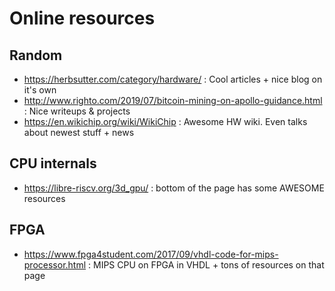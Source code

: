 Online resources
================

Random
------

- https://herbsutter.com/category/hardware/ : Cool articles + nice blog on it's own
- http://www.righto.com/2019/07/bitcoin-mining-on-apollo-guidance.html : Nice writeups & projects
- https://en.wikichip.org/wiki/WikiChip : Awesome HW wiki. Even talks about newest stuff + news

CPU internals
-------------

- https://libre-riscv.org/3d_gpu/ : bottom of the page has some AWESOME resources

FPGA
----

- https://www.fpga4student.com/2017/09/vhdl-code-for-mips-processor.html : MIPS CPU on FPGA in VHDL + tons of resources on that page
